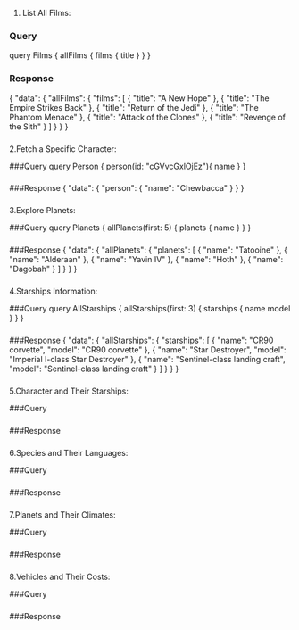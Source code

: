 1. List All Films:

### Query
query Films {
  allFilms {
    films {
      title
    }
  }
}
###

### Response
{
  "data": {
    "allFilms": {
      "films": [
        {
          "title": "A New Hope"
        },
        {
          "title": "The Empire Strikes Back"
        },
        {
          "title": "Return of the Jedi"
        },
        {
          "title": "The Phantom Menace"
        },
        {
          "title": "Attack of the Clones"
        },
        {
          "title": "Revenge of the Sith"
        }
      ]
    }
  }
}
###

2.Fetch a Specific Character:

###Query
query Person {
  person(id: "cGVvcGxlOjEz"){
    name
  }
}
###

###Response
{
  "data": {
    "person": {
      "name": "Chewbacca"
    }
  }
}
###

3.Explore Planets:

###Query
query Planets {
  allPlanets(first: 5) {
    planets {
      name
    }
  }
}
###

###Response
{
  "data": {
    "allPlanets": {
      "planets": [
        {
          "name": "Tatooine"
        },
        {
          "name": "Alderaan"
        },
        {
          "name": "Yavin IV"
        },
        {
          "name": "Hoth"
        },
        {
          "name": "Dagobah"
        }
      ]
    }
  }
}
###

4.Starships Information: 

###Query
query AllStarships {
  allStarships(first: 3) {
    starships {
      name
      model
    }
  }
}
###

###Response
{
  "data": {
    "allStarships": {
      "starships": [
        {
          "name": "CR90 corvette",
          "model": "CR90 corvette"
        },
        {
          "name": "Star Destroyer",
          "model": "Imperial I-class Star Destroyer"
        },
        {
          "name": "Sentinel-class landing craft",
          "model": "Sentinel-class landing craft"
        }
      ]
    }
  }
}
###

5.Character and Their Starships:

###Query

###

###Response

###

6.Species and Their Languages:

###Query

###

###Response

###

7.Planets and Their Climates:

###Query

###

###Response

###

8.Vehicles and Their Costs:

###Query

###

###Response

###

